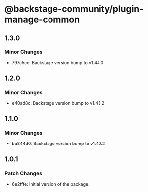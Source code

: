 # @backstage-community/plugin-manage-common

## 1.3.0

### Minor Changes

- 797c5cc: Backstage version bump to v1.44.0

## 1.2.0

### Minor Changes

- e40ad8c: Backstage version bump to v1.43.2

## 1.1.0

### Minor Changes

- ba844d0: Backstage version bump to v1.40.2

## 1.0.1

### Patch Changes

- 6e2fffe: Initial version of the package.
